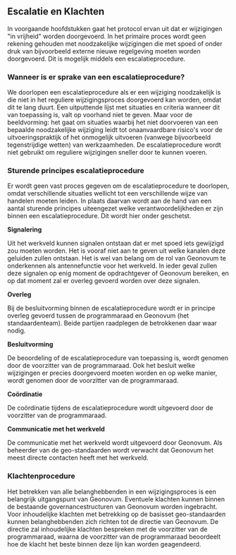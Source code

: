 ## Escalatie en Klachten


In voorgaande hoofdstukken gaat het protocol ervan uit dat er wijzigingen "in vrijheid" worden doorgevoerd. In het primaire proces wordt geen rekening gehouden met noodzakelijke wijzigingen die met spoed of onder druk van bijvoorbeeld externe nieuwe regelgeving moeten worden doorgevoerd. Dit is mogelijk middels een escalatieprocedure. 

###	Wanneer is er sprake van een escalatieprocedure?

We doorlopen een escalatieprocedure als er een wijziging noodzakelijk is die niet in het reguliere wijzigingsproces doorgevoerd kan worden, omdat dit te lang duurt. Een uitputtende lijst met situaties en criteria wanneer dit van toepassing is, valt op voorhand niet te geven. Maar voor de beeldvorming: het gaat om situaties waarbij het niet doorvoeren van een bepaalde noodzakelijke wijziging leidt tot onaanvaardbare risico's voor de uitvoeringspraktijk of het onmogelijk uitvoeren (vanwege bijvoorbeeld tegenstrijdige wetten) van werkzaamheden. 
De escalatieprocedure wordt niet gebruikt om reguliere wijzigingen sneller door te kunnen voeren.

###	Sturende principes escalatieprocedure

Er wordt geen vast proces gegeven om de escalatieprocedure te doorlopen, omdat verschillende situaties wellicht tot een verschillende wijze van handelen moeten leiden. In plaats daarvan wordt aan de hand van een aantal sturende principes uiteengezet welke verantwoordelijkheden er zijn binnen een escalatieprocedure. Dit wordt hier onder geschetst.

**Signalering**

Uit het werkveld kunnen signalen ontstaan dat er met spoed iets gewijzigd zou moeten worden. Het is vooraf niet aan te geven uit welke kanalen deze geluiden zullen ontstaan. Het is wel van belang om de rol van Geonovum te onderkennen als antennefunctie voor het werkveld. In ieder geval zullen deze signalen op enig moment de opdrachtgever of Geonovum bereiken, en op dat moment zal er overleg gevoerd worden over deze signalen. 

**Overleg**

Bij de besluitvorming binnen de escalatieprocedure wordt er in principe overleg gevoerd tussen de programmaraad en Geonovum (het standaardenteam). Beide partijen raadplegen de betrokkenen daar waar nodig.

**Besluitvorming**

De beoordeling of de escalatieprocedure van toepassing is, wordt genomen door de voorzitter van de programmaraad. Ook het besluit welke wijzigingen er precies doorgevoerd moeten worden en op welke manier, wordt genomen door de voorzitter van de programmaraad.

**Coördinatie**

De coördinatie tijdens de escalatieprocedure wordt uitgevoerd door de voorzitter van de programmaraad. 

**Communicatie met het werkveld**

De communicatie met het werkveld wordt uitgevoerd door Geonovum. Als beheerder van de geo-standaarden wordt verwacht dat Geonovum het meest directe contacten heeft met het werkveld.

### Klachtenprocedure

Het betrekken van alle belanghebbenden in een wijzigingsproces is een belangrijk uitgangspunt van Geonovum. Eventuele klachten kunnen binnen de bestaande governancestructuren van Geonovum worden ingebracht. Voor inhoudelijke klachten met betrekking op de basisset geo-standaarden kunnen belanghebbenden zich richten tot de directie van Geonovum. De directie zal inhoudelijke klachten bespreken met de voorzitter van de programmaraad, waarna de voorzitter van de programmaraad beoordeelt hoe de klacht het beste binnen deze lijn kan worden geagendeerd. 

